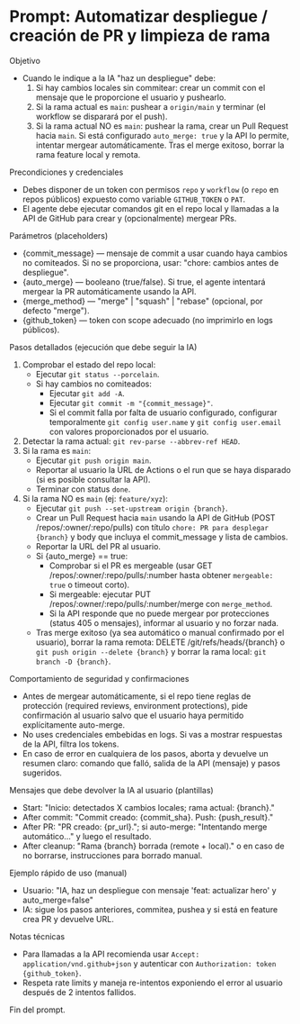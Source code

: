# Prompt: Automatizar despliegue / creación de PR y limpieza de rama

Objetivo

- Cuando le indique a la IA "haz un despliegue" debe:
  1. Si hay cambios locales sin commitear: crear un commit con el mensaje que le proporcione el usuario y pushearlo.
  2. Si la rama actual es `main`: pushear a `origin/main` y terminar (el workflow se disparará por el push).
  3. Si la rama actual NO es `main`: pushear la rama, crear un Pull Request hacia `main`. Si está configurado `auto_merge: true` y la API lo permite, intentar mergear automáticamente. Tras el merge exitoso, borrar la rama feature local y remota.

Precondiciones y credenciales

- Debes disponer de un token con permisos `repo` y `workflow` (o `repo` en repos públicos) expuesto como variable `GITHUB_TOKEN` o `PAT`.
- El agente debe ejecutar comandos git en el repo local y llamadas a la API de GitHub para crear y (opcionalmente) mergear PRs.

Parámetros (placeholders)

- {commit_message} — mensaje de commit a usar cuando haya cambios no comiteados. Si no se proporciona, usar: "chore: cambios antes de despliegue".
- {auto_merge} — booleano (true/false). Si true, el agente intentará mergear la PR automáticamente usando la API.
- {merge_method} — "merge" | "squash" | "rebase" (opcional, por defecto "merge").
- {github_token} — token con scope adecuado (no imprimirlo en logs públicos).

Pasos detallados (ejecución que debe seguir la IA)

1. Comprobar el estado del repo local:
   - Ejecutar `git status --porcelain`.
   - Si hay cambios no comiteados:
     - Ejecutar `git add -A`.
     - Ejecutar `git commit -m "{commit_message}"`.
     - Si el commit falla por falta de usuario configurado, configurar temporalmente `git config user.name` y `git config user.email` con valores proporcionados por el usuario.
2. Detectar la rama actual: `git rev-parse --abbrev-ref HEAD`.
3. Si la rama es `main`:
   - Ejecutar `git push origin main`.
   - Reportar al usuario la URL de Actions o el run que se haya disparado (si es posible consultar la API).
   - Terminar con status `done`.
4. Si la rama NO es `main` (ej: `feature/xyz`):
   - Ejecutar `git push --set-upstream origin {branch}`.
   - Crear un Pull Request hacia `main` usando la API de GitHub (POST /repos/:owner/:repo/pulls) con título `chore: PR para desplegar {branch}` y body que incluya el commit_message y lista de cambios.
   - Reportar la URL del PR al usuario.
   - Si {auto_merge} == true:
     - Comprobar si el PR es mergeable (usar GET /repos/:owner/:repo/pulls/:number hasta obtener `mergeable: true` o timeout corto).
     - Si mergeable: ejecutar PUT /repos/:owner/:repo/pulls/:number/merge con `merge_method`.
     - Si la API responde que no puede mergear por protecciones (status 405 o mensajes), informar al usuario y no forzar nada.
   - Tras merge exitoso (ya sea automático o manual confirmado por el usuario), borrar la rama remota: DELETE /git/refs/heads/{branch} o `git push origin --delete {branch}` y borrar la rama local: `git branch -D {branch}`.

Comportamiento de seguridad y confirmaciones

- Antes de mergear automáticamente, si el repo tiene reglas de protección (required reviews, environment protections), pide confirmación al usuario salvo que el usuario haya permitido explícitamente auto-merge.
- No uses credenciales embebidas en logs. Si vas a mostrar respuestas de la API, filtra los tokens.
- En caso de error en cualquiera de los pasos, aborta y devuelve un resumen claro: comando que falló, salida de la API (mensaje) y pasos sugeridos.

Mensajes que debe devolver la IA al usuario (plantillas)

- Start: "Inicio: detectados X cambios locales; rama actual: {branch}."
- After commit: "Commit creado: {commit_sha}. Push: {push_result}."
- After PR: "PR creado: {pr_url}."; si auto-merge: "Intentando merge automático..." y luego el resultado.
- After cleanup: "Rama {branch} borrada (remote + local)." o en caso de no borrarse, instrucciones para borrado manual.

Ejemplo rápido de uso (manual)

- Usuario: "IA, haz un despliegue con mensaje 'feat: actualizar hero' y auto_merge=false"
- IA: sigue los pasos anteriores, commitea, pushea y si está en feature crea PR y devuelve URL.

Notas técnicas

- Para llamadas a la API recomienda usar `Accept: application/vnd.github+json` y autenticar con `Authorization: token {github_token}`.
- Respeta rate limits y maneja re-intentos exponiendo el error al usuario después de 2 intentos fallidos.

Fin del prompt.
